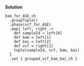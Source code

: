 <div class="formalpara-title">

**Solution**

</div>

``` nextflow
bam_for_ASE_ch
  .groupTuple()
  .phase(vcf_for_ASE)
  .map{ left, right ->
    def sampleId = left[0]
    def bam = left[1]
    def bai = left[2]
    def vcf = right[1]
    tuple(sampleId, vcf, bam, bai)
  }
  .set { grouped_vcf_bam_bai_ch }
```
